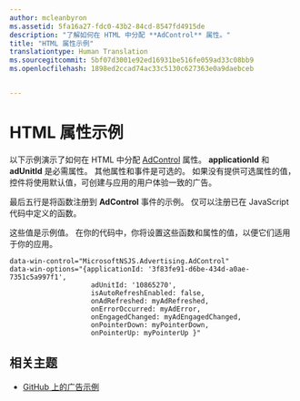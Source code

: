 ```yaml
---
author: mcleanbyron
ms.assetid: 5fa16a27-fdc0-43b2-84cd-8547fd4915de
description: "了解如何在 HTML 中分配 **AdControl** 属性。"
title: "HTML 属性示例"
translationtype: Human Translation
ms.sourcegitcommit: 5bf07d3001e92ed16931be516fe059ad33c08bb9
ms.openlocfilehash: 1898ed2ccad74ac33c5130c627363e0a9daebceb


---
```


# HTML 属性示例




以下示例演示了如何在 HTML 中分配 [AdControl](https://msdn.microsoft.com/library/windows/apps/microsoft.advertising.winrt.ui.adcontrol.aspx) 属性。 **applicationId** 和 **adUnitId** 是必需属性。 其他属性和事件是可选的。 如果没有提供可选属性的值，控件将使用默认值，可创建与应用的用户体验一致的广告。

最后五行是将函数注册到 **AdControl** 事件的示例。 仅可以注册已在 JavaScript 代码中定义的函数。

这些值是示例值。 在你的代码中，你将设置这些函数和属性的值，以便它们适用于你的应用。

``` syntax
data-win-control="MicrosoftNSJS.Advertising.AdControl"
data-win-options="{applicationId: '3f83fe91-d6be-434d-a0ae-7351c5a997f1',
                    adUnitId: '10865270',
                    isAutoRefreshEnabled: false,
                    onAdRefreshed: myAdRefreshed,
                    onErrorOccurred: myAdError,
                    onEngagedChanged: myAdEngagedChanged,
                    onPointerDown: myPointerDown,
                    onPointerUp: myPointerUp }"
```

## 相关主题

* [GitHub 上的广告示例](http://aka.ms/githubads)

 



<!--HONumber=Aug16_HO3-->


